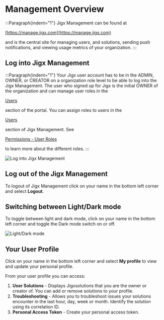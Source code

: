 # Management Overview

:::Paragraph{indent="1"}
Jigx Management can be found at 

[https://manage.jigx.com](https://manage.jigx.com)

  and is the central site for managing users, and solutions, sending push notifications, and viewing usage metrics of your organization.
:::

## Log into Jigx Management

:::Paragraph{indent="1"}
Your Jigx user account has to be in the ADMIN, OWNER, or CREATOR  on a organization role level to be able to log into the Jigx Management. The user who signed up for Jigx is the initial OWNER of the organization and can manage user roles in the 

[Users](./Users.md)

 section of the portal. You can assign roles to users in the 

[Users](./Users.md)

 section of Jigx Management. See 

[Permissions - User Roles](<./Permissions - User Roles.md>)

 to learn more about the different roles.
:::

![Log into Jigx Management](https://images.archbee.com/x7vdIDH6-ScTprfmi2XXX/04eGEsHDKX61nq8Y-lTbF_jm-login.png "Log into Jigx Management")

## Log out of the Jigx Management

To logout of Jigx Management click on your name in the bottom left corner and select **Logout**.

## Switching between Light/Dark mode

To toggle between light and dark mode, click on your name in the bottom left corner and toggle the  Dark mode switch on or off.

![Light/Dark mode](https://archbee-image-uploads.s3.amazonaws.com/x7vdIDH6-ScTprfmi2XXX/dCM7XqJC5xkJ-FaOp86tM_jm-lightmode.png "Light/Dark mode")

## Your User Profile

Click on your name in the bottom left corner and select **My profile** to view and update your personal profile.

From your user profile you can access:

1. **User Solutions** - Displays Jigxsolutions that you are the owner or creator of. You can add or remove solutions to your profile.
2. **Troubleshooting** - Allows you to troubleshoot issues your solutions encounter in the last hour, day, week or month.  Identify the solution using its correlation ID.
3. **Personal Access Token** - Create your personal access token.
